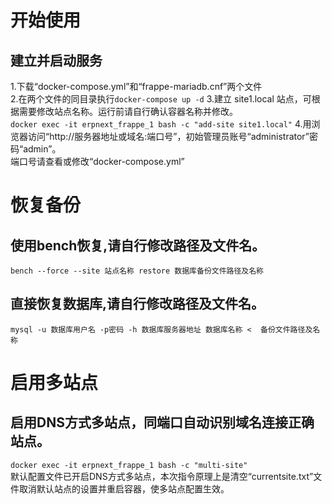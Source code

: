 # 开始使用
## 建立并启动服务
1.下载“docker-compose.yml”和“frappe-mariadb.cnf”两个文件  
2.在两个文件的同目录执行`docker-compose up -d`
3.建立 site1.local 站点，可根据需要修改站点名称。运行前请自行确认容器名称并修改。  
`docker exec -it erpnext_frappe_1 bash -c "add-site site1.local"`
4.用浏览器访问“http://服务器地址或域名:端口号”，初始管理员账号“administrator”密码“admin”。  
端口号请查看或修改“docker-compose.yml”  

# 恢复备份
## 使用bench恢复,请自行修改路径及文件名。
`bench --force --site 站点名称 restore 数据库备份文件路径及名称`
## 直接恢复数据库,请自行修改路径及文件名。
`mysql -u 数据库用户名 -p密码 -h 数据库服务器地址 数据库名称 <  备份文件路径及名称`

# 启用多站点
## 启用DNS方式多站点，同端口自动识别域名连接正确站点。
`docker exec -it erpnext_frappe_1 bash -c "multi-site"`  
默认配置文件已开启DNS方式多站点，本次指令原理上是清空“currentsite.txt”文件取消默认站点的设置并重启容器，使多站点配置生效。  
